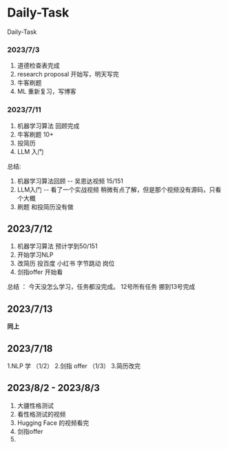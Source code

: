 # Daily-Task
Daily-Task

### 2023/7/3
1. 道德检查表完成
2. research proposal 开始写，明天写完
3. 牛客刷题
4. ML 重新复习，写博客
   

### 2023/7/11
 1. 机器学习算法 回顾完成  
 2. 牛客刷题 10+
 3. 投简历
 4. LLM 入门

总结:
1. 机器学习算法回顾 -- 吴恩达视频 15/151
2. LLM入门  -- 看了一个实战视频 稍微有点了解，但是那个视频没有源码，只看个大概
3. 刷题 和投简历没有做

## 2023/7/12
1. 机器学习算法 预计学到50/151
2. 开始学习NLP
3. 改简历 投百度 小红书 字节跳动 岗位
4. 剑指offer 开始看

总结 ： 今天没怎么学习，任务都没完成。 12号所有任务 挪到13号完成




## 2023/7/13

**同上** 

## 2023/7/18
1.NLP 学 （1/2）
2.剑指 offer （1/3）
3.简历改完 

## 2023/8/2 - 2023/8/3
1. 大疆性格测试
2. 看性格测试的视频
3. Hugging Face 的视频看完
4. 剑指offer
5. 



